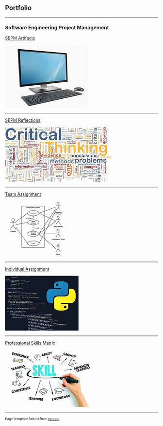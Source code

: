 ## Portfolio

---

### Software Engineering Project Management

[SEPM Artifacts](/artefacts.md)

<img src="images/Compute.jpg?raw=true"/>

---
[SEPM Reflections](/reflections.md)

<img src="images/reflection.jpg?raw=true"/>

---
[Team Assignment](/team_assignment.md)

<img src="images/uml.jpg?raw=true"/>

---
[Individual Assignment](/individual_assignment.md)

<img src="images/python.jpg?raw=true"/>

---
[Professional Skills Matrix](/psm.md)

<img src="images/psm.jpg?raw=true"/>



---
<p style="font-size:11px">Page template forked from <a href="https://github.com/evanca/quick-portfolio">evanca</a></p>
<!-- Remove above link if you don't want to attibute -->
